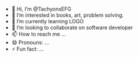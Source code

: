- 👋 Hi, I’m @TachyonsEFG
- 👀 I’m interested in books, art, problem solving.
- 🌱 I’m currently learning LOGO
- 💞️ I’m looking to collaborate on software developer
- 📫 How to reach me ...
- 😄 Pronouns: ...
- ⚡ Fun fact: ...

<!---
TachyonsEFG/TachyonsEFG is a ✨ special ✨ repository because its `README.md` (this file) appears on your GitHub profile.
You can click the Preview link to take a look at your changes.
--->
